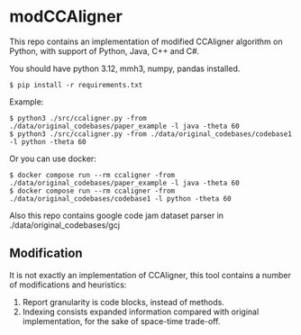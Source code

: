 # modCCAligner

This repo contains an implementation of modified CCAligner algorithm on Python, with support of Python, Java, C++ and C#.


You should have python 3.12, mmh3, numpy, pandas installed.

```
$ pip install -r requirements.txt
```

Example:

```
$ python3 ./src/ccaligner.py -from ./data/original_codebases/paper_example -l java -theta 60
$ python3 ./src/ccaligner.py -from ./data/original_codebases/codebase1 -l python -theta 60
```

Or you can use docker:

```
$ docker compose run --rm ccaligner -from ./data/original_codebases/paper_example -l java -theta 60
$ docker compose run --rm ccaligner -from ./data/original_codebases/codebase1 -l python -theta 60
```

Also this repo contains google code jam dataset parser in ./data/original_codebases/gcj

## Modification

It is not exactly an implementation of CCAligner, this tool contains a number of modifications and heuristics:

1. Report granularity is code blocks, instead of methods.
2. Indexing consists expanded information compared with original implementation, for the sake of space-time trade-off.
